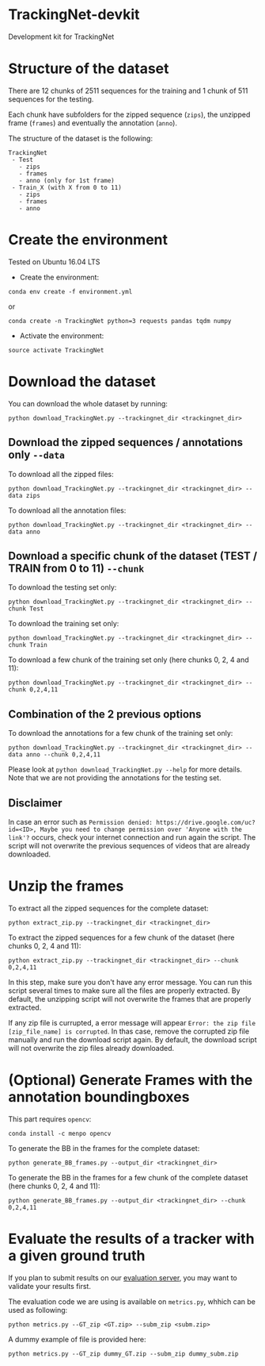 # TrackingNet-devkit

Development kit for TrackingNet


# Structure of the dataset
There are 12 chunks of 2511 sequences for the training and 1 chunk of 511 sequences for the testing.

Each chunk have subfolders for the zipped sequence (`zips`), the unzipped frame (`frames`) and eventually the annotation (`anno`).

The structure of the dataset is the following:
```
TrackingNet
 - Test
   - zips
   - frames
   - anno (only for 1st frame)
 - Train_X (with X from 0 to 11)
   - zips
   - frames
   - anno
```



# Create the environment

Tested on Ubuntu 16.04 LTS


 - Create the environment:

`conda env create -f environment.yml`

or

`conda create -n TrackingNet python=3 requests pandas tqdm numpy`

 - Activate the environment:

`source activate TrackingNet`



# Download the dataset

You can download the whole dataset by running:

`python download_TrackingNet.py --trackingnet_dir <trackingnet_dir>`
 

## Download the zipped sequences / annotations only `--data`

To download all the zipped files:

`python download_TrackingNet.py --trackingnet_dir <trackingnet_dir> --data zips`

To download all the annotation files:

`python download_TrackingNet.py --trackingnet_dir <trackingnet_dir> --data anno`



## Download a specific chunk of the dataset (TEST / TRAIN from 0 to 11) `--chunk`

To download the testing set only:

`python download_TrackingNet.py --trackingnet_dir <trackingnet_dir> --chunk Test`

To download the training set only:

`python download_TrackingNet.py --trackingnet_dir <trackingnet_dir> --chunk Train`

To download a few chunk of the training set only (here chunks 0, 2, 4 and 11):

`python download_TrackingNet.py --trackingnet_dir <trackingnet_dir> --chunk 0,2,4,11`


## Combination of the 2 previous options

To download the annotations for a few chunk of the training set only:

`python download_TrackingNet.py --trackingnet_dir <trackingnet_dir> --data anno --chunk 0,2,4,11`

Please look at `python download_TrackingNet.py --help` for more details. Note that we are not providing the annotations for the testing set.


## Disclaimer

In case an error such as `Permission denied: https://drive.google.com/uc?id=<ID>, Maybe you need to change permission over 'Anyone with the link'?` occurs, check your internet connection and run again the script.
The script will not overwrite the previous sequences of videos that are already downloaded.



# Unzip the frames

To extract all the zipped sequences for the complete dataset:

`python extract_zip.py --trackingnet_dir <trackingnet_dir>`

To extract the zipped sequences for a few chunk of the dataset (here chunks 0, 2, 4 and 11):

`python extract_zip.py --trackingnet_dir <trackingnet_dir> --chunk 0,2,4,11`

In this step, make sure you don't have any error message.
You can run this script several times to make sure all the files are properly extracted. 
By default, the unzipping script will not overwrite the frames that are properly extracted.

If any zip file is currupted, a error message will appear `Error: the zip file [zip_file_name] is corrupted`. 
In thas case, remove the corrupted zip file manually and run the download script again. 
By default, the download script will not overwrite the zip files already downloaded.
 


# (Optional) Generate Frames with the annotation boundingboxes

This part requires `opencv`:

`conda install -c menpo opencv`

To generate the BB in the frames for the complete dataset:

`python generate_BB_frames.py --output_dir <trackingnet_dir>`

To generate the BB in the frames for a few chunk of the complete dataset (here chunks 0, 2, 4 and 11):

`python generate_BB_frames.py --output_dir <trackingnet_dir> --chunk 0,2,4,11`


# Evaluate the results of a tracker with a given ground truth

If you plan to submit results on our [evaluation server](http://eval.tracking-net.org), you may want to validate your results first.

The evaluation code we are using is available on `metrics.py`, whhich can be used as following:

`python metrics.py --GT_zip <GT.zip> --subm_zip <subm.zip>`

A dummy example of file is provided here:

`python metrics.py --GT_zip dummy_GT.zip --subm_zip dummy_subm.zip`



